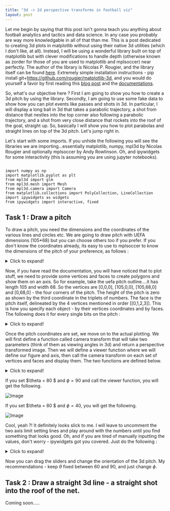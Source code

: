 ```yaml
---
title: "3d -> 2d perspective transforms in football viz"
layout: post
---
```


Let me begin by saying that this post isn't gonna teach you anything about football analytics and tactics and data science. In any case you probably are way more knowledgable in all of that than me. This is a post dedicated to creating 3d plots in matplotlib without using their native 3d utilities (which I don't like, at all). Instead, I will be using a wonderful library built on top of matplotlib but with clever modifications to handle depth (otherwise known as zorder for those of you are used to matplotlib and mplsoccer) near perfectly. The author of the library is Nicolas P. Rougier, and the library itself can be found [here](https://github.com/rougier/matplotlib-3d). Extremely simple installation instructions - pip install git+https://github.com/rougier/matplotlib-3d, and you would do yourself a favor by first reading this [blog post](https://matplotlib.org/matplotblog/posts/custom-3d-engine/) and the [documentations](https://github.com/rougier/matplotlib-3d/blob/master/doc/README.md).

So, what's our objective here ? First I am going to show you how to create a 3d pitch by using the library. Secondly, I am going to use some fake data to show how you can plot events like passes and shots in 3d. In particular, I will display a long ball in 3d that takes a parabolic trajectory, a shot from distance that nestles into the top corner also following a parabolic trajectory, and a shot from very close distance that rockets into the roof of the goal, straight up. So, basically I will show you how to plot parabolas and straight lines on top of the 3d pitch. Let's jump right in.

Let's start with some imports. If you unhide the following you will see the libraries we are importing...essentially matplotlib, numpy, mpl3d by Nicolas Rougier and optionally mplsoccer by Andy Rowlinson. Oh, and ipywidgets for some interactivity (this is assuming you are using jupyter notebooks).

```{toggle}

import numpy as np
import matplotlib.pyplot as plt
from mpl3d import glm
from mpl3d.mesh import Mesh
from mpl3d.camera import Camera
from matplotlib.collections import PolyCollection, LineCollection
import ipywidgets as widgets
from ipywidgets import interactive, fixed
```


## Task 1 : Draw a pitch

To draw a pitch, you need the dimensions and the coordinates of the various lines and circles etc. We are going to draw pitch with UEFA dimensions (105*68) but you can choose others too if you prefer. If you don't know the coordinates already, its easy to use to mplsoccer to know the dimensions of the pitch of your preference, as follows : 

<details>
    <summary>Click to expand!</summary>

```tsql
pitch = Pitch(pitch_type = 'uefa')
pitch.dim
```
</details>

Now, if you have read the documentation, you will have noticed that to plot stuff, we need to provide some vertices and faces to create polygons and show them on an axis. So for example, take the uefa pitch outline....it has length 105 and width 68. So the vertices are [0,0,0], [105,0,0], [105,68,0] and [0,68,0] - the four corners of the pitch. The height of the pitch is zero as shown by the third coordinate in the triplets of numbers. The face is the pitch itself, delineated by the 4 vertices mentioned in order [[0,1,2,3]]. This is how you specify each object - by their vertices coordinates and by faces. The following does it for every single bits on the pitch : 

<details>
    <summary>Click to expand!</summary>

```tsql
pitch_outline = np.array(
    [
        [0.0, 0.0, 0.0],
        [105.0, 0.0, 0.0],
        [105.0, 68.0, 0.0],
        [0.0, 68.0, 0.0],
    ]
)
f_pitch_outline = [[0, 1, 2, 3]]

right_penalty_box = np.array(
    [
        [88.5, 13.84, 0.0],
        [105.0, 13.84, 0.0],
        [105.0, 54.16, 0.0],
        [88.5, 54.16, 0.0],
    ]
)

f_right_penalty_box = [[0, 1, 2, 3]]

left_penalty_box = np.array(
    [
        [0.5, 13.84, 0.0],
        [16.5, 13.84, 0.0],
        [16.5, 54.16, 0.0],
        [0.0, 54.16, 0.0],
    ]
)

f_left_penalty_box = [[0, 1, 2, 3]]

right_6yd_box = np.array(
    [
        [99.5, 24.84, 0.0],
        [105.0, 24.84, 0.0],
        [105.0, 43.16, 0.0],
        [99.5, 43.16, 0.0],
    ]
)

f_right_6yd_box = [[0, 1, 2, 3]]

left_6yd_box = np.array(
    [
        [0, 24.84, 0.0],
        [5.5, 24.84, 0.0],
        [5.5, 43.16, 0.0],
        [0, 43.16, 0.0],
    ]
)

f_left_6yd_box = [[0, 1, 2, 3]]

centerline = np.array([[52.5, 0.0, 0.0], [52.5, 68, 0.0]])
f_centerline = [[0, 1]]

two_pi_angles = np.linspace(0, 2.0 * np.pi, 100)
centercircle = np.array(
    [52.5 + 9.15 * np.cos(two_pi_angles), 34 + 9.15 * np.sin(two_pi_angles), np.zeros(100)]
).transpose()
f_centercircle = [[i for i in range(len(centercircle))]]

def int_angles(radius, h, k, line_y):
    x1 = h + np.sqrt(radius**2 - (line_y - k) ** 2)
    x2 = h - np.sqrt(radius**2 - (line_y - k) ** 2)
    theta1 = np.arccos((x1 - h) / radius)
    theta2 = np.pi - theta1
    return theta1, theta2


theta1, theta2 = int_angles(9.15, 34, 94, 88.5)
lin1 = np.linspace(np.pi / 2 + theta1, np.pi / 2 + theta2, 200)
lin2 = np.linspace(-np.pi/2+theta1,-np.pi/2+theta2,200)
right_arc = np.array(
    [94 + 9.15 * np.cos(lin1), 34 + 9.15 * np.sin(lin1), np.zeros(200)]
).transpose()

f_right_arc = [[i for i in range(len(right_arc))]]

left_arc = np.array(
    [11 + 9.15 * np.cos(lin2), 34 + 9.15 * np.sin(lin2), np.zeros(200)]
).transpose()

f_left_arc = [[i for i in range(len(left_arc))]]


right_goal = np.array(
    [
        [105, 30.34, 0.0],
        [105, 30.34, 2.4],
        [105, 37.66, 2.4],
        [105, 37.66, 0],
        [107, 30.34, 0.0],
        [107, 30.34, 2.4],
        [107, 37.66, 2.4],
        [107, 37.66, 0],
    ]
)

f_right_goal = [[4, 5, 6, 7], [0, 1, 5, 4], [2, 6, 7, 3], [1, 2, 6, 5]]

left_goal = np.array(
    [
        [0, 30.34, 0.0],
        [0, 30.34, 2.4],
        [0, 37.66, 2.4],
        [0, 37.66, 0],
        [-2, 30.34, 0.0],
        [-2, 30.34, 2.4],
        [-2, 37.66, 2.4],
        [-2, 37.66, 0],
    ]
)

f_left_goal = [[4, 5, 6, 7], [0, 1, 5, 4], [2, 6, 7, 3], [1, 2, 6, 5]]

```
</details>

Once the pitch coordinates are set, we move on to the actual plotting. We will first define a function called camera transform that will take two parameters (think of them as viewing angles in 3d) and return a perspective transformed image. Then we will define a viewer function where we will define our figure and axis, then call the camera transform on each set of vertices and faces and display them. The two functions are defined below.  

<details>
    <summary>Click to expand!</summary>

```tsql

def camera_transform(params, vertices, faces, indx, ax, fc, ec):
    vertices[:, 0] = (vertices[:, 0] - 52.5) / 52.5
    vertices[:, 1] = (vertices[:, 1] - 34) / 52.5
    vertices[:, 2] = (vertices[:, 2] - 2.5 / 2) / 52.5
    camera = Camera("perspective", params[0], params[1], scale=0.8)
    vertices = glm.transform(vertices, camera.transform)

    faces = np.array([vertices[face] for face in faces])
    index = np.argsort(-np.mean(faces[..., 2].squeeze(), axis=-1))
    vertices = faces[index][..., :2]

    collection = PolyCollection(vertices, facecolor=fc, edgecolor=ec)
    ax.add_collection(collection)

#     ax.set_ylim(-0.4, 0.3)
#     ax.set_xlim(-1.5, 1.5)
    return ax

def viewer(theta, phi):
    fig = plt.figure(figsize=(12, 12))
    ax = fig.add_axes([0, 0, 1, 1], xlim=[-1, 1], ylim=[-1, 1], aspect=1)
    ax.axis("off")
    ax.set_title("Plotting 3d Pitch", color="w", fontsize=20)
    fig.set_facecolor("k")
    ax.set_facecolor("k")

    camera_transform(
        params=[theta, phi],
        vertices=pitch_outline.copy(),
        faces=f_pitch_outline.copy(),
        indx=1,
        ax=ax,
        fc="grey",
        ec="w",
    )
    camera_transform(
        params=[theta, phi],
        vertices=right_penalty_box.copy(),
        faces=f_right_penalty_box.copy(),
        indx=1,
        ax=ax,
        fc="grey",
        ec="w",
    )
    camera_transform(
        params=[theta, phi],
        vertices=left_penalty_box.copy(),
        faces=f_left_penalty_box.copy(),
        indx=1,
        ax=ax,
        fc="grey",
        ec="w",
    )
    camera_transform(
        params=[theta, phi],
        vertices=right_6yd_box.copy(),
        faces=f_right_6yd_box.copy(),
        indx=1,
        ax=ax,
        fc="grey",
        ec="w",
    )
    camera_transform(
        params=[theta, phi],
        vertices=left_6yd_box.copy(),
        faces=f_left_6yd_box.copy(),
        indx=1,
        ax=ax,
        fc="grey",
        ec="w",
    )
    camera_transform(
        params=[theta, phi],
        vertices=centerline.copy(),
        faces=f_centerline.copy(),
        indx=1,
        ax=ax,
        fc="grey",
        ec="w",
    )
    camera_transform(
        params=[theta, phi],
        vertices=centercircle.copy(),
        faces=f_centercircle.copy(),
        indx=1,
        ax=ax,
        fc="none",
        ec="w",
    )
    camera_transform(
        params=[theta, phi],
        vertices=right_arc.copy(),
        faces=f_right_arc.copy(),
        indx=1,
        ax=ax,
        fc="none",
        ec="w",
    )
    camera_transform(
        params=[theta, phi],
        vertices=left_arc.copy(),
        faces=f_left_arc.copy(),
        indx=1,
        ax=ax,
        fc="none",
        ec="w",
    )
    camera_transform(
        params=[theta, phi],
        vertices=right_goal.copy(),
        faces=f_right_goal.copy(),
        indx=1,
        ax=ax,
        fc="none",
        ec="w",
    )
    camera_transform(
        params=[theta, phi],
        vertices=left_goal.copy(),
        faces=f_left_goal.copy(),
        indx=1,
        ax=ax,
        fc="none",
        ec="w",
    )


plt.show()

```
</details>

If you set $\theta = 80 $ and $\phi = 90$ and call the viewer function,  you will get the following. 

![Image](https://bosemessi.github.io/images/pitch1.png)

If you set $\theta = 80 $ and $\phi = 40$, you will get the following.

![Image](https://bosemessi.github.io/images/pitch2.png)

Cool, yeah ?! It definitely looks slick to me. I will leave to uncomment the two axis limit setting lines and play around with the numbers until you find something that looks good. Oh, and if you are tired of manually inputting the values, don't worry - ipywidgets got you covered. Just do the following : 

<details>
    <summary>Click to expand!</summary>

```tsql
phi_vals = widgets.FloatSlider(
    value=10,
    min=0,
    max=360.0,
    step=10,
    description="Phi:",
    disabled=False,
    continuous_update=False,
    orientation="horizontal",
    readout=True,
    readout_format=".1f",
)

theta_vals = widgets.FloatSlider(
    value=80,
    min=0,
    max=180.0,
    step=10,
    description="Theta:",
    disabled=False,
    continuous_update=False,
    orientation="horizontal",
    readout=True,
    readout_format=".1f",
)

interactive(viewer, theta=theta_vals, phi=phi_vals)

```
</details>

Now you can drag the sliders and change the orientation of the 3d pitch. My recommendations - keep $\theta$ fixed between 60 and 90, and just change $\phi$.


## Task 2 : Draw a straight 3d line  - a straight shot into the roof of the net. 

Coming soon.....
